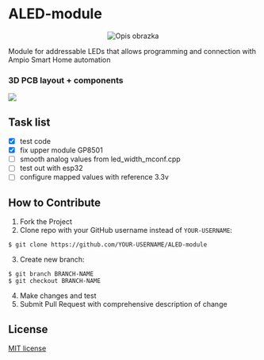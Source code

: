 # ALED-module
<p align="center">
  <img src="https://github.com/WiktorK02/ALED-module/assets/123249470/9a79acc4-f7d6-4146-9437-0b07264b8eae" alt="Opis obrazka">
</p>
Module for addressable LEDs that allows programming and connection with Ampio Smart Home automation

### 3D PCB layout + components
![](https://github.com/WiktorK02/ALED-module/assets/123249470/a3a85da0-7c97-4d97-af20-820a503ff207)

## Task list
- [x] test code 
- [x] fix upper module GP8501
- [ ] smooth analog values from led_width_mconf.cpp
- [ ] test out with esp32
- [ ] configure mapped values with reference 3.3v 
## How to Contribute
1. Fork the Project
2. Clone repo with your GitHub username instead of ```YOUR-USERNAME```:<br>
```
$ git clone https://github.com/YOUR-USERNAME/ALED-module
```
3. Create new branch:<br>
```
$ git branch BRANCH-NAME 
$ git checkout BRANCH-NAME
```
4. Make changes and test<br>
5. Submit Pull Request with comprehensive description of change
## License 
[MIT license](LICENSE)
